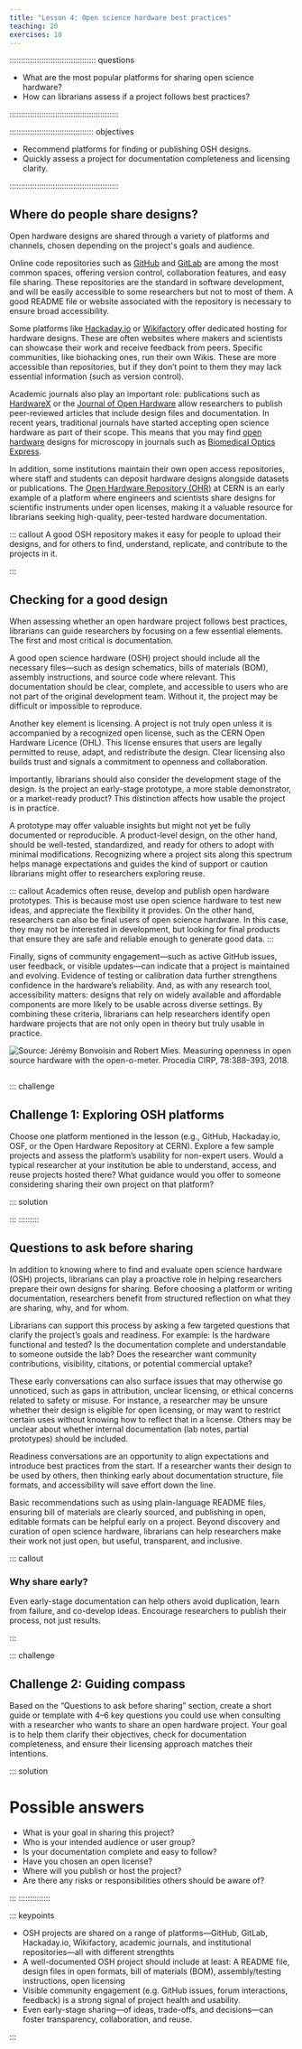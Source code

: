 ```yaml
---
title: "Lesson 4: Open science hardware best practices"
teaching: 20
exercises: 10
---
```


:::::::::::::::::::::::::::::::::::::: questions 

- What are the most popular platforms for sharing open science hardware?
- How can librarians assess if a project follows best practices?

::::::::::::::::::::::::::::::::::::::::::::::::

::::::::::::::::::::::::::::::::::::: objectives

- Recommend platforms for finding or publishing OSH designs.
- Quickly assess a project for documentation completeness and licensing clarity.


::::::::::::::::::::::::::::::::::::::::::::::::

## Where do people share designs?

Open hardware designs are shared through a variety of platforms and channels, chosen depending on the project's goals and audience.
 
Online code repositories such as [GitHub](https://github.com/) and [GitLab](https://about.gitlab.com/) are among the most common spaces, offering version control, collaboration features, and easy file sharing. These repositories are the standard in software development, and will be easily accessible to some researchers but not to most of them. A good README file or website associated with the repository is necessary to ensure broad accessibility.

Some platforms like [Hackaday.io](http://Hackaday.io) or [Wikifactory](https://wikifactory.com/platform/) offer dedicated hosting for hardware designs. These are often websites where makers and scientists can showcase their work and receive feedback from peers. Specific communities, like biohacking ones, run their own Wikis. These are more accessible than repositories, but if they don’t point to them they may lack essential information (such as version control).

Academic journals also play an important role: publications such as [HardwareX](https://www.hardware-x.com/) or the [Journal of Open Hardware](https://ojs.lib.uwo.ca/index.php/openhardware) allow researchers to publish peer-reviewed articles that include design files and documentation. In recent years, traditional journals have started accepting open science hardware as part of their scope. This means that you may find [open hardware](https://doi.org/10.1364/BOE.385729) designs for microscopy in journals such as [Biomedical Optics Express](https://opg.optica.org/boe/).

In addition, some institutions maintain their own open access repositories, where staff and students can deposit hardware designs alongside datasets or publications. The [Open Hardware Repository (OHR)](https://www.ohwr.org/) at CERN is an early example of a platform where engineers and scientists share designs for scientific instruments under open licenses, making it a valuable resource for librarians seeking high-quality, peer-tested hardware documentation.

::: callout
A good OSH repository makes it easy for people to upload their designs, and for others to find, understand, replicate, and contribute to the projects in it.

:::

## Checking for a good design
When assessing whether an open hardware project follows best practices, librarians can guide researchers by focusing on a few essential elements. The first and most critical is documentation. 

A good open science hardware (OSH) project should include all the necessary files—such as design schematics, bills of materials (BOM), assembly instructions, and source code where relevant. This documentation should be clear, complete, and accessible to users who are not part of the original development team. Without it, the project may be difficult or impossible to reproduce.

Another key element is licensing. A project is not truly open unless it is accompanied by a recognized open license, such as the CERN Open Hardware Licence (OHL). This license ensures that users are legally permitted to reuse, adapt, and redistribute the design. Clear licensing also builds trust and signals a commitment to openness and collaboration.

Importantly, librarians should also consider the development stage of the design. Is the project an early-stage prototype, a more stable demonstrator, or a market-ready product? This distinction affects how usable the project is in practice. 

A prototype may offer valuable insights but might not yet be fully documented or reproducible. A product-level design, on the other hand, should be well-tested, standardized, and ready for others to adopt with minimal modifications. Recognizing where a project sits along this spectrum helps manage expectations and guides the kind of support or caution librarians might offer to researchers exploring reuse.

::: callout
Academics often reuse, develop and publish open hardware prototypes. This is because most use open science hardware to test new ideas, and appreciate the flexibility it provides. On the other hand, researchers can also be final users of open science hardware. In this case, they may not be interested in development, but looking for final products that ensure they are safe and reliable enough to generate good data.
:::

Finally, signs of community engagement—such as active GitHub issues, user feedback, or visible updates—can indicate that a project is maintained and evolving. Evidence of testing or calibration data further strengthens confidence in the hardware’s reliability. And, as with any research tool, accessibility matters: designs that rely on widely available and affordable components are more likely to be usable across diverse settings. By combining these criteria, librarians can help researchers identify open hardware projects that are not only open in theory but truly usable in practice.

![Source: Jérémy Bonvoisin and Robert Mies. Measuring openness in open source hardware with the open-o-meter. Procedia CIRP, 78:388–393, 2018.](fig/meter.png)

## 
::: challenge 

## Challenge 1: Exploring OSH platforms

Choose one platform mentioned in the lesson (e.g., GitHub, Hackaday.io, OSF, or the Open Hardware Repository at CERN). Explore a few sample projects and assess the platform’s usability for non-expert users. Would a typical researcher at your institution be able to understand, access, and reuse projects hosted there? What guidance would you offer to someone considering sharing their own project on that platform?

::: solution 

:::
:::::::::

## Questions to ask before sharing

In addition to knowing where to find and evaluate open science hardware (OSH) projects, librarians can play a proactive role in helping researchers prepare their own designs for sharing. Before choosing a platform or writing documentation, researchers benefit from structured reflection on what they are sharing, why, and for whom. 

Librarians can support this process by asking a few targeted questions that clarify the project’s goals and readiness. For example: Is the hardware functional and tested? Is the documentation complete and understandable to someone outside the lab? Does the researcher want community contributions, visibility, citations, or potential commercial uptake?

These early conversations can also surface issues that may otherwise go unnoticed, such as gaps in attribution, unclear licensing, or ethical concerns related to safety or misuse. For instance, a researcher may be unsure whether their design is eligible for open licensing, or may want to restrict certain uses without knowing how to reflect that in a license. Others may be unclear about whether internal documentation (lab notes, partial prototypes) should be included. 

Readiness conversations are an opportunity to align expectations and introduce best practices from the start. If a researcher wants their design to be used by others, then thinking early about documentation structure, file formats, and accessibility will save effort down the line.

Basic recommendations such as using plain-language README files, ensuring bill of materials are clearly sourced, and publishing in open, editable formats can be helpful early on a project. Beyond discovery and curation of open science hardware, librarians can help researchers make their work not just open, but useful, transparent, and inclusive.

::: callout

### Why share early?
Even early-stage documentation can help others avoid duplication, learn from failure, and co-develop ideas. Encourage researchers to publish their process, not just results.

:::

::: challenge 

## Challenge 2: Guiding compass

Based on the “Questions to ask before sharing” section, create a short guide or template with 4–6 key questions you could use when consulting with a researcher who wants to share an open hardware project. Your goal is to help them clarify their objectives, check for documentation completeness, and ensure their licensing approach matches their intentions.


::: solution 


# Possible answers

- What is your goal in sharing this project?
- Who is your intended audience or user group?
- Is your documentation complete and easy to follow?
- Have you chosen an open license?
- Where will you publish or host the project?
- Are there any risks or responsibilities others should be aware of?

:::
::::::::::::::

::: keypoints 

- OSH projects are shared on a range of platforms—GitHub, GitLab, Hackaday.io, Wikifactory, academic journals, and institutional repositories—all with different strengthts
- A well-documented OSH project should include at least: A README file,  design files in open formats, bill of materials (BOM), assembly/testing instructions, open licensing
- Visible community engagement (e.g. GitHub issues, forum interactions, feedback) is a strong signal of project health and usability.
- Even early-stage sharing—of ideas, trade-offs, and decisions—can foster transparency, collaboration, and reuse.

:::
